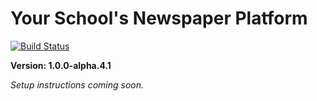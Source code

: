 # Your School's Newspaper Platform

[![Build Status](https://travis-ci.org/yourschoolsnews/yourschoolsnews.github.io.svg?branch=master)](https://travis-ci.org/yourschoolsnews/yourschoolsnews.github.io)

**Version: 1.0.0-alpha.4.1**

*Setup instructions coming soon.*
